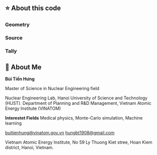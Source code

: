 ## ⭐ About this code

### Geometry

### Source

### Tally


## 


## 🚀 About Me
**Bùi Tiến Hưng**

Master of Science in Nuclear Engineering field

Nuclear Engineering Lab, Hanoi University of Science and Technology (HUST).
Department of Planning and R&D Management, Vietnam Atomic Energy Institute (VINATOM)

**Interestet Fields**
Medical physics, Monte-Carlo simulation, Machine learning
 
buitienhung@vinatom.gov.vn
hungbt1908@gmail.com

Vietnam Atomic Energy Institute, No 59 Ly Thuong Kiet stree, Hoan Kiem district, Hanoi, Vietnam. 

